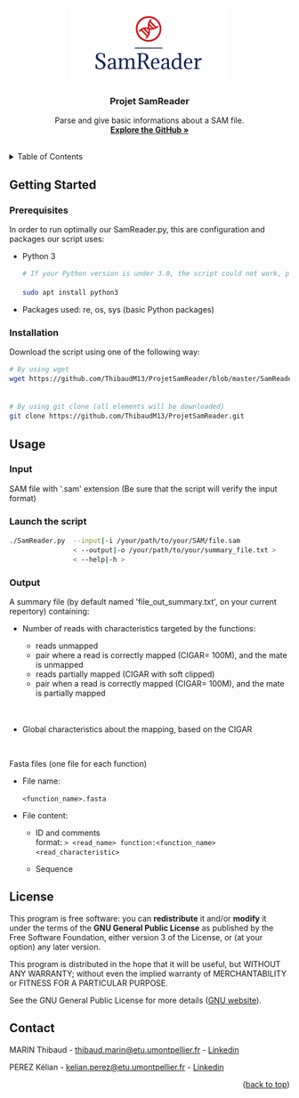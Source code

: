 <div id="top"></div>


<!-- PROJECT LOGO -->
<br />
<div align="center">
  <a href="https://github.com/ThibaudM13/ProjetSamReader">
    <img src="Logo_samreader.png">
  </a>

<h3 align="center">Projet SamReader</h3>

  <p align="center">
    Parse and give basic informations about a SAM file.
    <br />
    <a href="https://github.com/ThibaudM13/ProjetSamReader"><strong>Explore the GitHub »</strong></a>
    <br />
    <br />
  </p>
</div>



<!-- TABLE OF CONTENTS -->
<details>
  <summary>Table of Contents</summary>
  <ol>
    <li>
      <a href="#getting-started">Getting Started</a>
      <ul>
        <li><a href="#prerequisites">Prerequisites</a></li>
        <li><a href="#installation">Installation</a></li>
      </ul>
    </li>
    <li><a href="#usage">Usage</a></li>
    <li><a href="#license">License</a></li>
    <li><a href="#contact">Contact</a></li>
  </ol>
</details>



<!-- GETTING STARTED -->
## Getting Started

### Prerequisites

In order to run optimally our SamReader.py, this are configuration and packages our script uses:

* Python 3
  ```sh
  # If your Python version is under 3.0, the script could not work, please install Python 3.0:
  
  sudo apt install python3
  ```
  
* Packages used: re, os, sys (basic Python packages)

### Installation

Download the script using one of the following way:

  ```sh
  # By using wget
  wget https://github.com/ThibaudM13/ProjetSamReader/blob/master/SamReader.py
  
  
  # By using git clone (all elements will be downloaded)
  git clone https://github.com/ThibaudM13/ProjetSamReader.git
  ```


<!-- USAGE EXAMPLES -->
## Usage

### Input

SAM file with '.sam' extension (Be sure that the script will verify the input format)

### Launch the script

```sh
./SamReader.py  --input|-i /your/path/to/your/SAM/file.sam 
                < --output|-o /your/path/to/your/summary_file.txt >
                < --help|-h >
```

### Output

A summary file (by default named 'file_out_summary.txt', on your current repertory) containing:

* Number of reads with characteristics targeted by the functions: <br />
  - reads unmapped
  - pair where a read is correctly mapped (CIGAR= 100M), and the mate is unmapped
  - reads partially mapped (CIGAR with soft clipped)
  - pair when a read is correctly mapped (CIGAR= 100M), and the mate is partially mapped
  <br/>
  <br/>

* Global characteristics about the mapping, based on the CIGAR

<br/>
  
Fasta files (one file for each function)

- File name:

  `<function_name>.fasta`

- File content:

  * ID and comments <br />
    format: `> <read_name> function:<function_name> <read_characteristic>`
  
  * Sequence 




<!-- LICENSE -->
## License

This program is free software: you can **redistribute** it and/or **modify** it under the terms of the **GNU General Public License** as published by the Free Software Foundation, either version 3 of the License, or (at your option) any later version.

This program is distributed in the hope that it will be useful, but WITHOUT ANY WARRANTY; without even the implied warranty of MERCHANTABILITY or FITNESS FOR A PARTICULAR PURPOSE. 

See the GNU General Public License for more details ([GNU website](https://www.gnu.org/licenses/)).



<!-- CONTACT -->
## Contact

MARIN Thibaud - [thibaud.marin@etu.umontpellier.fr](mailto:thibaud.marin@etu.umontpellier.fr) - [Linkedin](https://www.linkedin.com/in/thibaud-marin/)

PEREZ Kélian - [kelian.perez@etu.umontpellier.fr](mailto:kelian.perez@etu.umontpellier.fr) - [Linkedin](https://www.linkedin.com/in/k%C3%A9lian-perez-b0217a208/)

<p align="right">(<a href="#top">back to top</a>)</p>
